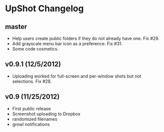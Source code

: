 UpShot Changelog
================

master
------
* Help users create public folders if they do not already have one. Fix #29.
* Add grayscale menu bar icon as a preference. Fix #31.
* Some code cosmetics.

v0.9.1 (12/5/2012)
------------------
* Uploading worked for full-screen and per-window shots but not selections. Fix #28.

v0.9 (11/25/2012)
-----------------
* First public release
* Screenshot uploading to Dropbox
* randomized filenames
* growl notifications

